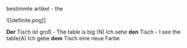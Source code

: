 bestimmte artikel - the 

![[definite.png]]


**Der** Tisch ist groß - The table is big (N)
Ich sehe **den** Tisch - I see the table(A)
Ich gebe **dem** Tisch eine neue Farbe